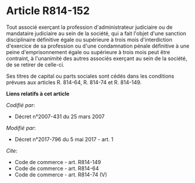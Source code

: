 # Article R814-152

Tout associé exerçant la profession d'administrateur judiciaire ou de mandataire judiciaire au sein de la société, qui a fait
l'objet d'une sanction disciplinaire définitive égale ou supérieure à trois mois d'interdiction d'exercice de sa profession
ou d'une condamnation pénale définitive à une peine d'emprisonnement égale ou supérieure à trois mois peut être contraint, à
l'unanimité des autres associés exerçant au sein de la société, de se retirer de celle-ci. 

Ses titres de capital ou parts sociales sont cédés dans les conditions prévues aux articles R. 814-64, R. 814-74 et R.
814-149.

**Liens relatifs à cet article**

_Codifié par_:

  - Décret n°2007-431 du 25 mars 2007

_Modifié par_:

  - Décret n°2017-796 du 5 mai 2017 - art. 1

_Cite_:

  - Code de commerce - art. R814-149
  - Code de commerce - art. R814-64
  - Code de commerce - art. R814-74 (V)
